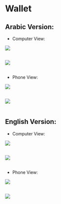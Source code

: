 # Wallet


## Arabic Version:

* Computer View:<br>

![](ar-computer.PNG)
<br><br>

![](ar-computer1.PNG)
<br><br>

* Phone View:<br>

![](ar-phone.PNG)
<br><br>

![](ar-phone1.PNG)
<br><br>

## English Version:

* Computer View:<br>

![](en-computer.PNG)
<br><br>

![](en-computer1.PNG)
<br><br>

* Phone View:<br>

![](en-phone.PNG)
<br><br>

![](en-phone1.PNG)
<br><br>
